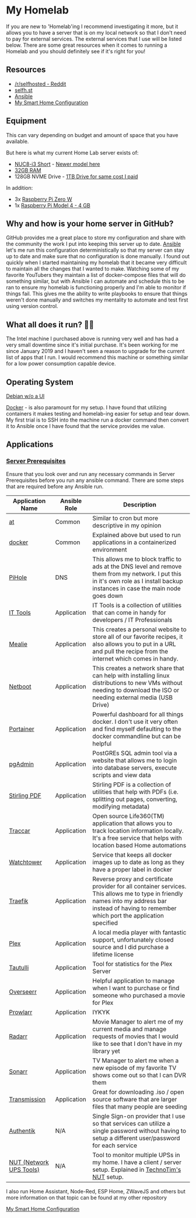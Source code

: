 # My Homelab

If you are new to 'Homelab'ing I recommend investigating it more, but it allows you
to have a server that is on my local network so that I don't need to pay for external
services. The external services that I use will be listed below. There are some great
resources when it comes to running a Homelab and you should definitely see if
it's right for you!

## Resources

- [/r/selfhosted - Reddit](https://www.reddit.com/r/selfhosted/)
- [selfh.st](https://selfh.st)
- [Ansible](https://www.ansible.com)
- [My Smart Home Configuration](https://github.com/ZinkNotTheMetal/my-smart-home)

## Equipment

This can vary depending on budget and amount of space that you have available.

But here is what my current Home Lab server exists of:

- [NUC8-i3 Short](https://amzn.to/43ttxG5) - [Newer model here](https://amzn.to/44L3w69)
- [32GB RAM](https://amzn.to/43q9doY)
- 128GB NVME Drive - [1TB Drive for same cost I paid](https://amzn.to/3ro1B97)

In addition:

- 3x [Raspberry Pi Zero W](https://)
- 1x [Raspberry Pi Model 4 - 4 GB](https://)

## Why and how is your home server in GitHub?

GitHub provides me a great place to store my configuration and share with the
community the work I put into keeping this server up to date. [Ansible](https://www.ansible.com)
let's me run this configuration deterministically so that my server can stay up
to date and make sure that no configuration is done manually.
I found out quickly when I started maintaining my homelab that it became very difficult
to maintain all the changes that I wanted to make. Watching some of my favorite
YouTubers they maintain a list of docker-compose files that will do something similar,
but with Ansible I can automate and schedule this to be ran to ensure my homelab
is functioning properly and I'm able to monitor if things fail.
This gives me the ability to write playbooks to ensure that things weren't done
manually and switches my mentality to automate and test first using version control.

## What all does it run? 🤷‍♂️

The Intel machine I purchased above is running very well and has had a very small
downtime since it's initial purchase. It's been working for me since January 2019
and I haven't seen a reason to upgrade for the current list of apps that I run.
I would recommend this machine or something similar for a low power consumption
capable device.

## Operating System

[Debian w/o a UI](https://)

[Docker](https://www.docker.com) - is also paramount for my setup. I have found that
utilizing containers it makes testing and homelab-ing easier for setup and tear down.
My first trial is to SSH into the machine run a docker command then convert it
to Ansible once I have found that the service provides me value.

## Applications

### [Server Prerequisites](docs/SERVER_PREREQUISITES.md)

Ensure that you look over and run any necessary commands in Server Prerequisites
before you run any ansible command. There are some steps that are required before
any Ansible run.

| Application Name | Ansible Role | Description |
|----------|----------|----------|
| [at](https://linuxize.com/post/at-command-in-linux/) | Common | Similar to cron but more descriptive in my opinion |
| [docker](https://www.docker.com) | Common | Explained above but used to run applications in a containerized environment |
| [PiHole](https://pi-hole.net) | DNS | This allows me to block traffic to ads at the DNS level and remove them from my network. I put this in it's own role as I install backup instances in case the main node goes down |
| [IT Tools](https://) | Application | IT Tools is a collection of utilities that can come in handy for developers / IT Professionals |
| [Mealie](https://mealie.io) | Application | This creates a personal website to store all of our favorite recipes, it also allows you to put in a URL and pull the recipe from the internet which comes in handy. |
| [Netboot](https://) | Application | This creates a network share that can help with installing linux distributions to new VMs without needing to download the ISO or needing external media (USB Drive) |
| [Portainer](https://www.portainer.io) | Application | Powerful dashboard for all things docker. I don't use it very often and find myself defaulting to the docker commandline but can be helpful |
| [pgAdmin](https://) | Application | PostGREs SQL admin tool via a website that allows me to login into database servers, execute scripts and view data |
| [Stirling PDF](https://) | Application | Stirling PDF is a collection of utilities that help with PDFs (i.e. splitting out pages, converting, modifying metadata) |
| [Traccar](https://) | Application | Open source Life360(TM) application that allows you to track location information locally. It's a free service that helps with location based Home automations |
| [Watchtower](https://containrrr.dev/watchtower) | Application | Service that keeps all docker images up to date as long as they have a proper label in docker |
| [Traefik](https://) | Application | Reverse proxy and certificate provider for all container services. This allows me to type in friendly names into my address bar instead of having to remember which port the application specified |
| [Plex](https://www.plex.tv) | Application | A local media player with fantastic support, unfortunately closed source and I did purchase a lifetime license |
| [Tautulli](https://tautulli.com) | Application | Tool for statistics for the Plex Server |
| [Overseerr](https://) | Application | Helpful application to manage when I want to purchase or find someone who purchased a movie for Plex |
| [Prowlarr](https://) | Application | IYKYK |
| [Radarr](https://) | Application | Movie Manager to alert me of my current media and manage requests of movies that I would like to see that I don't have in my library yet |
| [Sonarr](https://) | Application | TV Manager to alert me when a new episode of my favorite TV shows come out so that I can DVR them |
| [Transmission](https://transmissionbt.com) | Application | Great for downloading .iso / open source software that are larger files that many people are seeding |
| [Authentik](https://) | N/A | Single Sign-on provider that I use so that services can utilize a single password without having to setup a different user/password for each service |
| [NUT (Network UPS Tools)](https://www.networkupstools.org) | N/A | Tool to monitor multiple UPSs in my home. I have a client / server setup. Explained in [TechnoTim's NUT](https://) setup. |

I also run Home Assistant, Node-Red, ESP Home, ZWaveJS and others but
more information on that topic can be found at my other repository

[My Smart Home Configuration](https://github.com/ZinkNotTheMetal/my-smart-home)
